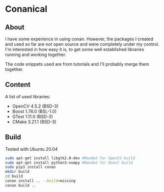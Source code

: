# Conanical

## About

I have some experience in using conan. However, the packages I created and used so far are not open source and were completely under my control. I'm interested in how easy it is, to get some well established libraries running and working together.

The code snippets used are from tutorials and I'll probably merge them together.

## Content

A list of used libraries:

- OpenCV 4.5.2 (BSD-3)
- Boost 1.76.0 (BSL-1.0)
- GTest 1.11.0 (BSD-3)
- CMake 3.21.1 (BSD-3)

## Build

Tested with Ubuntu 20.04

~~~sh
sudo apt-get install libgtk2.0-dev #Needed for OpenCV build
sudo apt-get install python3-numpy #Needed for Boost build
sudo pip3 install conan
mkdir build
cd build
conan install .. --build=missing
conan build ..
~~~
